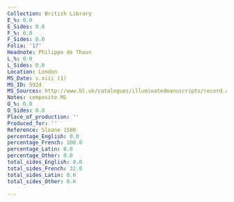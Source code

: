 ```yaml
---
Collection: British Library
E_%: 0.0
E_Sides: 0.0
F_%: 0.0
F_Sides: 0.0
Folia: '17'
Headnote: Philippe de Thaun
L_%: 0.0
L_Sides: 0.0
Location: London
MS_Date: s.xiii (1)
MS_ID: 592d
MS_Sources: http://www.bl.uk/catalogues/illuminatedmanuscripts/record.asp?MSID=1220
Notes: composite MS
O_%: 0.0
O_Sides: 0.0
Place_of_production: ''
Produced_for: ''
Reference: Sloane 1580
percentage_English: 0.0
percentage_French: 100.0
percentage_Latin: 0.0
percentage_Other: 0.0
total_sides_English: 0.0
total_sides_French: 32.0
total_sides_Latin: 0.0
total_sides_Other: 0.0

---
```


